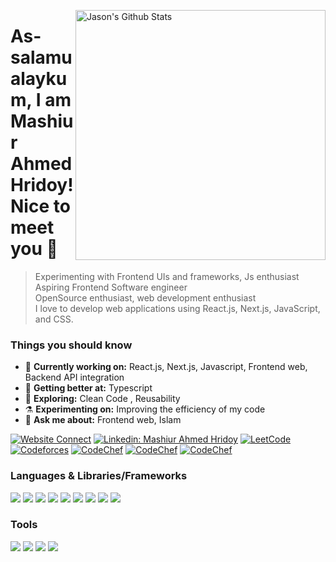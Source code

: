[<img align="right" width="400" src="https://github-readme-stats.vercel.app/api?username=HridoyMA&&show_icons=true&theme=algolia&count_private=true" alt="Jason's Github Stats"/>](https://github.com/HridoyMA)

<!--### Hi there 👋-->
# As-salamu alaykum, I am Mashiur Ahmed Hridoy! Nice to meet you 👋
<!--
**HridoyMA/HridoyMA** is a ✨ _special_ ✨ repository because its `README.md` (this file) appears on your GitHub profile.

Here are some ideas to get you started:

- 🔭 I’m currently working on ...
- 🌱 I’m currently learning ...
- 👯 I’m looking to collaborate on ...
- 🤔 I’m looking for help with ...
- 💬 Ask me about ...
- 📫 How to reach me: ...
- 😄 Pronouns: ...
- ⚡ Fun fact: ...
-->
> Experimenting with Frontend UIs and frameworks, Js enthusiast <br/>
> Aspiring Frontend Software engineer <br/>
> OpenSource enthusiast, web development enthusiast <br/>
I love to develop web applications using React.js, Next.js, JavaScript, and CSS.

### Things you should know

- 🔭 <b>Currently working on:</b> React.js, Next.js, Javascript, Frontend web, Backend API integration 
- 🌱 <b>Getting better at:</b> Typescript
- 🤔 <b>Exploring:</b>  Clean Code , Reusability
- ⚗️ <b>Experimenting on:</b> Improving the efficiency of my code
- 💬 <b>Ask me about:</b> Frontend web, Islam

[![Website Connect](https://img.shields.io/badge/Portfolio-red?style=flat-square&logoColor=White)](https://portfolio-next-8hzs.vercel.app)
[![Linkedin: Mashiur Ahmed Hridoy](https://img.shields.io/badge/-Hridoy-blue?style=flat&logo=Linkedin&logoColor=white&link=https://www.linkedin.com/in/tajnur/)](https://www.linkedin.com/in/mashiur-ahmed-hridoy/)
[![LeetCode](https://img.shields.io/badge/LeetCode-informational?style=flat&logo=leetcode&logoColor=white)](https://leetcode.com/ma_hridoy/)
[![Codeforces](https://img.shields.io/badge/Codeforces-informational?style=flat&logo=Codeforces&logoColor=white)](https://codeforces.com/profile/Hredoy)
[![CodeChef](https://img.shields.io/badge/Vjudge-informational?style=flat)](https://vjudge.net/user/Hridoy14)
[![CodeChef](https://img.shields.io/badge/Atcoder-informational?style=flat)](https://atcoder.jp/users/Hredoy)
[![CodeChef](https://img.shields.io/badge/CSES-informational?style=flat)](https://cses.fi/user/123947)
<!-- ![GitHub followers](https://img.shields.io/github/followers/HridoyMA?label=Follow&style=social) -->

### Languages & Libraries/Frameworks
<p>
  <img src="https://img.shields.io/badge/c%2B%2B-sky?style=flat-square&logo=C%2B%2B&logoColor=White"/>
  <img src="https://img.shields.io/badge/-Next.JS-0A1A2F?style=flat&logo=next.js"/>
  <img src="https://img.shields.io/badge/TypeScript-3178C6?style=flat-square&logo=TypeScript&logoColor=white"/>
  <img src="https://img.shields.io/badge/JavaScript-e6e600?style=flat-square&logo=JavaScript&logoColor=black"/>
  <img src="https://img.shields.io/badge/Tailwindcss-%2338B2AC.svg?style=flat-square&logo=tailwind-css&logoColor=white"/>
  <img src="https://img.shields.io/badge/React-61DAFB?style=flat-square&logo=React&logoColor=black"/>
  <img src="https://img.shields.io/badge/React_Router-CA4245?style=flat-square&logo=react-router&logoColor=white"/>
  <img src="https://img.shields.io/badge/React%20Hook%20Form-%23EC5990.svg?style=flat-square&logo=reacthookform&logoColor=white"/>
  <img src="https://img.shields.io/badge/Python-005580?style=flat-square&logo=Python&logoColor=white"/>
</p>

### Tools
<p>
  <img src="https://img.shields.io/badge/Github-%23121011.svg?style=flat-square&logo=github&logoColor=white"/>
  <img src="https://img.shields.io/badge/Git-F05032?style=flat-square&logo=Git&logoColor=white"/>
  <img src="https://img.shields.io/badge/Visual%20Studio%20Code-0078d7.svg?style=flat-square&logo=visual-studio-code&logoColor=white"/>
  <img src="https://img.shields.io/badge/Vercel-%23000000.svg?style=flat-square&logo=vercel&logoColor=white"/>
</p>
